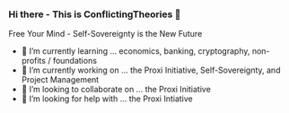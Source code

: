 ### Hi there - This is ConflictingTheories 👋

Free Your Mind - Self-Sovereignty is the New Future
- 🌱 I’m currently learning ... economics, banking, cryptography, non-profits / foundations
- 🔭 I’m currently working on ... the Proxi Initiative, Self-Sovereignty, and Project Management
- 👯 I’m looking to collaborate on ... the Proxi Initiative
- 🤔 I’m looking for help with ... the Proxi Intiative


<!--
**ConflictingTheories/ConflictingTheories** is a ✨ _special_ ✨ repository because its `README.md` (this file) appears on your GitHub profile.

Here are some ideas to get you started:

- 🔭 I’m currently working on ...
- 🌱 I’m currently learning ...
- 👯 I’m looking to collaborate on ...
- 🤔 I’m looking for help with ...
- 💬 Ask me about ...
- 📫 How to reach me: ...
- 😄 Pronouns: ...
- ⚡ Fun fact: ...
-->
